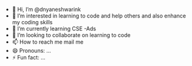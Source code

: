 - 👋 Hi, I’m @dnyaneshwarink
- 👀 I’m interested in learning to code and help others and also enhance my coding skills 
- 🌱 I’m currently learning CSE -Ads
- 💞️ I’m looking to collaborate on learning to code
- 📫 How to reach me mail me
- 😄 Pronouns: ...
- ⚡ Fun fact: ...

<!---
dnyaneshwarink/dnyaneshwarink is a ✨ special ✨ repository because its `README.md` (this file) appears on your GitHub profile.
You can click the Preview link to take a look at your changes.
--->
